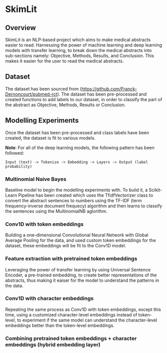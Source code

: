 # SkimLit

## Overview
SkimLit is an NLP-based project which aims to make medical abstracts easier to read. Harnessing the power of machine learning and deep learning models with transfer learning, to break down the medical abstracts into sub-sections namely: Objective, Methods, Results, and Conclusion. This makes it easier for the user to read the medical abstracts.

## Dataset
The dataset has been sourced from (https://github.com/Franck-Dernoncourt/pubmed-rct). The dataset has been pre-processed and created functions to add labels to our dataset, in order to classify the part of the abstract as Objective, Methods, Results or Conclusion.

## Modelling Experiments
Once the dataset has been pre-processed and class labels have been created, the dataset is fit to various models.

**Note**: For all of the deep learning models, the following pattern has been followed:

    Input (text) -> Tokenize -> Embedding -> Layers -> Output (label probability)


### Multinomial Naive Bayes
Baseline model to begin the modelling experiments with. To build it, a Scikit-Learn Pipeline has been created which uses the TfidfVectorizer class to convert the abstract sentences to numbers using the TF-IDF (term frequency-inverse document frequecy) algorithm and then learns to classify the sentences using the MultinomialNB aglorithm.


### Conv1D with token embeddings
Building a one-dimensional Convolutional Neural Network with Global Average Pooling for the data, and used custom token embeddings for the dataset, these embeddings will be fit to the Conv1D model. 

### Feature extraction with pretrained token embeddings
Leveraging the power of transfer learning by using Universal Sentence Encoder, a pre-trained embedding, to create better representations of the abstracts, thus making it eaiser for the model to understand the patterns in the data.

### Conv1D with character embeddings
Repeating the same process as Conv1D with token embeddings, except this time, using a customized character-level embeddings instead of token-level, to experiment if the same model can understand the character-level embeddings better than the token-level embeddings.

### Combining pretrained token embeddings + character embeddings (hybrid embedding layer)

